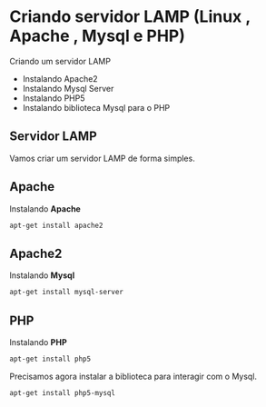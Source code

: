 # Criando servidor LAMP (Linux , Apache , Mysql e PHP)
Criando um servidor LAMP
  - Instalando Apache2
  - Instalando Mysql Server
  - Instalando PHP5
  - Instalando biblioteca Mysql para o PHP
  
## Servidor LAMP
Vamos criar um servidor LAMP de forma simples.

## Apache
Instalando **Apache**
```sh
apt-get install apache2
```

## Apache2
Instalando **Mysql**
```sh
apt-get install mysql-server
```

## PHP
Instalando **PHP**
```sh
apt-get install php5
```

Precisamos agora instalar a biblioteca para interagir com o Mysql.
```sh
apt-get install php5-mysql
```
